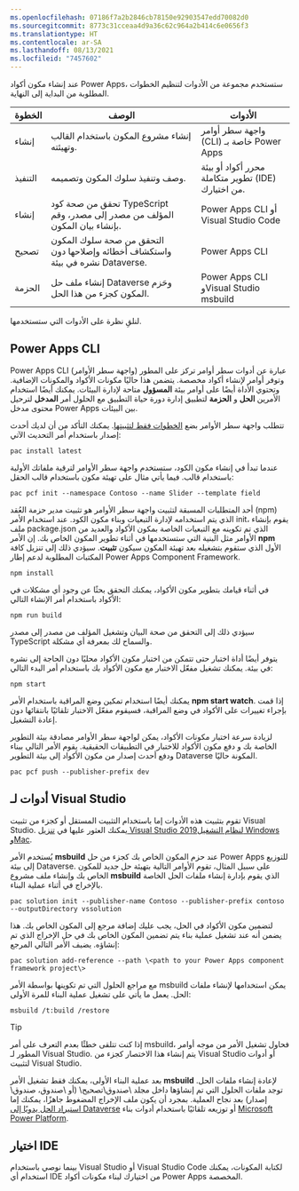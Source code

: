 ```yaml
---
ms.openlocfilehash: 07186f7a2b2846cb78150e92903547edd70082d0
ms.sourcegitcommit: 8773c31cceaa4d9a36c62c964a2b414c6e0656f3
ms.translationtype: HT
ms.contentlocale: ar-SA
ms.lasthandoff: 08/13/2021
ms.locfileid: "7457602"
---
```

عند إنشاء مكون أكواد Power Apps، ستستخدم مجموعة من الأدوات لتنظيم الخطوات المطلوبة من البداية إلى النهاية.

|     الخطوة         |     الوصف                                                                                          |     الأدوات                                                                        |
|------------------|----------------------------------------------------------------------------------------------------------|----------------------------------------------------------------------------------|
|     ‏إنشاء       |     إنشاء مشروع المكون باستخدام القالب وتهيئته.                                      |     واجهة سطر أوامر (CLI) خاصة بـ Power Apps                                    |
|     التنفيذ    |     وصف وتنفيذ سلوك المكون وتصميمه.                                        |     محرر أكواد أو بيئة تطوير متكاملة (IDE) من اختيارك.    |
|     إنشاء        |     تحقق من صحة كود TypeScript المؤلف من مصدر إلى مصدر، وقم بإنشاء بيان المكون.                                 |     Power Apps   CLI أو Visual Studio Code                                       |
|     تصحيح        |     التحقق من صحة سلوك المكون واستكشاف أخطائه وإصلاحها دون نشره في بيئة Dataverse.    |     Power Apps   CLI                                                             |
|     الحزمة      |     إنشاء ملف حل Dataverse وحَزم المكون كجزء من هذا الحل.                 |     Power Apps   CLI وVisual Studio msbuild                                   |

لنلقِ نظرة على الأدوات التي ستستخدمها.

## <a name="power-apps-cli"></a>Power Apps CLI

Power Apps CLI (واجهة سطر الأوامر) عبارة عن أدوات سطر أوامر تركز على المطور وتوفر أوامر لإنشاء أكواد مخصصة. يتضمن هذا حاليًا مكونات الأكواد والمكونات الإضافية. وتحتوي الأداة أيضًا على أوامر بيئة **المسؤول** متاحة لإدارة البيئات. يمكنك أيضًا استخدام الأمرين **الحل** و **الحزمة** لتطبيق إدارة دورة حياة التطبيق مع الحلول أمر **المدخل** لترحيل محتوى مدخل Power Apps بين البيئات.

تتطلب واجهة سطر الأوامر بضع [الخطوات فقط لتثبيتها](/powerapps/developer/data-platform/powerapps-cli?azure-portal=true#install-power-apps-cli). يمكنك التأكد من أن لديك أحدث إصدار باستخدام أمر التحديث الآتي:

`pac install latest`

عندما تبدأ في إنشاء مكون الكود، ستستخدم واجهة سطر الأوامر لترقية ملفاتك الأولية باستخدام قالب. فيما يأتي مثال على تهيئة مكون باستخدام قالب الحقل:

`pac pcf init --namespace Contoso --name Slider --template field`

أحد المتطلبات المسبقة لتثبيت واجهة سطر الأوامر هو تثبيت مدير حزمة العُقد (npm) الذي يتم استخدامه لإدارة التبعيات وبناء مكون الكود. عند استخدام الأمر init، يقوم بإنشاء ملف package.json الذي تم تكوينه مع التبعيات الخاصة بمكون الأكواد والعديد من الأوامر مثل البنية التي ستستخدمها في أثناء تطوير المكون الخاص بك. إن الأمر **npm‎** الأول الذي ستقوم بتشغيله بعد تهيئة المكون سيكون **تثبيت**. سيؤدي ذلك إلى تنزيل كافة المكتبات المطلوبة لدعم إطار Power Apps Component Framework.

`npm install`

في أثناء قيامك بتطوير مكون الأكواد، يمكنك التحقق بحثًا عن وجود أي مشكلات في الأكواد باستخدام أمر الإنشاء التالي:

`npm run build`

سيؤدي ذلك إلى التحقق من صحة البيان وتشغيل المؤلف من مصدر إلى مصدر TypeScript والسماح لك بمعرفة أي مشكلة.

يتوفر أيضًا أداة اختبار حتى تتمكن من اختبار مكون الأكواد محليًا دون الحاجة إلى نشره في بيئة. يمكنك تشغيل مفعّل الاختبار مع مكون الأكواد بك باستخدام أمر البدء التالي:

`npm start`

يمكنك أيضًا استخدام تمكين وضع المراقبة باستخدام الأمر **npm start watch**. إذا قمت بإجراء تغييرات على الأكواد في وضع المراقبة، فسيقوم مفعّل الاختبار تلقائيًا بانتقائها دون إعادة التشغيل.

لزيادة سرعة اختبار مكونات الأكواد، يمكن لواجهة سطر الأوامر مصادقة بيئة التطوير الخاصة بك و دفع مكون الأكواد للاختبار في التطبيقات الحقيقية. يقوم الأمر التالي ببناء ودفع أحدث إصدار من مكون الأكواد إلى بيئة التطوير Dataverse المكونة حاليًا.

`pac pcf push --publisher-prefix dev`

## <a name="tools-for-visual-studio"></a>أدوات لـ Visual Studio

تقوم بتثبيت هذه الأدوات إما باستخدام التثبيت المستقل أو كجزء من تثبيت Visual Studio. يمكنك العثور عليها في [تنزيل Visual Studio 2019لنظام التشغيل Windows وMac](https://visualstudio.microsoft.com/downloads/?azure-portal=true).

يُستخدم الأمر **msbuild‎** عند حزم المكون الخاص بك كجزء من حل Power Apps للتوزيع إلى بيئة Dataverse. على سبيل المثال، تقوم الأوامر التالية بتهيئة حل جديد للمكون الخاص بك وإنشاء ملف مشروع **msbuild‎** الذي يقوم بإدارة إنشاء ملفات الحل الخاصة بالإخراج في أثناء عملية البناء.

`pac solution init --publisher-name Contoso --publisher-prefix contoso ‑‑outputDirectory vssolution`

لتضمين مكون الأكواد في الحل، يجب عليك إضافة مرجع إلى المكون الخاص بك. هذا يضمن أنه عند تشغيل عملية بناء يتم تضمين المكون الخاص بك في حل الإخراج الذي تم إنشاؤه. يضيف الأمر التالي المرجع:

`pac solution add-reference --path \<path to your Power Apps component framework project\>`

مع مراجع الحلول التي تم تكوينها بواسطة الأمر msbuild يمكن استخدامها لإنشاء ملفات الحل. يعمل ما يأتي على تشغيل عملية البناء للمرة الأولى:

`msbuild /t:build /restore`

> [!TIP]
> إذا كنت تتلقى خطئًا بعدم التعرف على أمر msbuild، فحاول تشغيل الأمر من موجه أوامر المطور لـ Visual Studio. يتم إنشاء هذا الاختصار كجزء من Visual Studio أو أدوات لتثبيت Visual Studio.

بعد عملية البناء الأولى، يمكنك فقط تشغيل الأمر **msbuild** لإعادة إنشاء ملفات الحل. توجد ملفات الحلول التي تم إنشاؤها داخل مجلد \صندوق\تصحيح\ (أو \صندوق، صندوق\ إصدار) بعد نجاح العملية. بمجرد أن يكون ملف الإخراج المضغوط جاهزًا، يمكنك إما [استيراد الحل يدويًا إلى Dataverse](/powerapps/maker/data-platform/import-update-export-solutions/?azure-portal=true) أو توزيعه تلقائيًا باستخدام أدوات بناء [Microsoft Power Platform](https://marketplace.visualstudio.com/items?itemName=microsoft-IsvExpTools.PowerPlatform-BuildTools).

## <a name="choose-an-ide"></a>اختيار IDE

بينما نوصي باستخدام Visual Studio أو Visual Studio Code لكتابة المكونات، يمكنك استخدام أي IDE من اختيارك لبناء مكونات أكواد Power Apps المخصصة.
